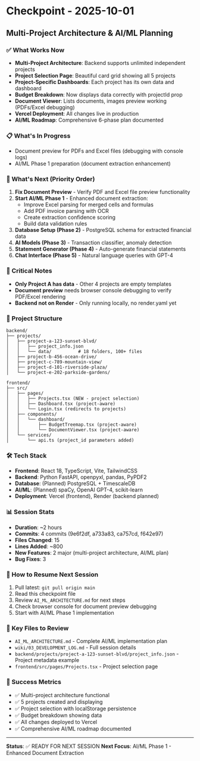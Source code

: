 # Checkpoint - 2025-10-01
## Multi-Project Architecture & AI/ML Planning

### ✅ What Works Now
- **Multi-Project Architecture**: Backend supports unlimited independent projects
- **Project Selection Page**: Beautiful card grid showing all 5 projects
- **Project-Specific Dashboards**: Each project has its own data and dashboard
- **Budget Breakdown**: Now displays data correctly with projectId prop
- **Document Viewer**: Lists documents, images preview working (PDFs/Excel debugging)
- **Vercel Deployment**: All changes live in production
- **AI/ML Roadmap**: Comprehensive 6-phase plan documented

### 📋 What's In Progress
- Document preview for PDFs and Excel files (debugging with console logs)
- AI/ML Phase 1 preparation (document extraction enhancement)

### 🎯 What's Next (Priority Order)
1. **Fix Document Preview** - Verify PDF and Excel file preview functionality
2. **Start AI/ML Phase 1** - Enhanced document extraction:
   - Improve Excel parsing for merged cells and formulas
   - Add PDF invoice parsing with OCR
   - Create extraction confidence scoring
   - Build data validation rules
3. **Database Setup (Phase 2)** - PostgreSQL schema for extracted financial data
4. **AI Models (Phase 3)** - Transaction classifier, anomaly detection
5. **Statement Generator (Phase 4)** - Auto-generate financial statements
6. **Chat Interface (Phase 5)** - Natural language queries with GPT-4

### 🔴 Critical Notes
- **Only Project A has data** - Other 4 projects are empty templates
- **Document preview** needs browser console debugging to verify PDF/Excel rendering
- **Backend not on Render** - Only running locally, no render.yaml yet

### 📁 Project Structure
```
backend/
├── projects/
│   ├── project-a-123-sunset-blvd/
│   │   ├── project_info.json
│   │   └── data/          # 18 folders, 100+ files
│   ├── project-b-456-ocean-drive/
│   ├── project-c-789-mountain-view/
│   ├── project-d-101-riverside-plaza/
│   └── project-e-202-parkside-gardens/

frontend/
├── src/
│   ├── pages/
│   │   ├── Projects.tsx (NEW - project selection)
│   │   ├── Dashboard.tsx (project-aware)
│   │   └── Login.tsx (redirects to projects)
│   ├── components/
│   │   └── dashboard/
│   │       ├── BudgetTreemap.tsx (project-aware)
│   │       └── DocumentViewer.tsx (project-aware)
│   └── services/
│       └── api.ts (project_id parameters added)
```

### 🛠 Tech Stack
- **Frontend**: React 18, TypeScript, Vite, TailwindCSS
- **Backend**: Python FastAPI, openpyxl, pandas, PyPDF2
- **Database**: (Planned) PostgreSQL + TimescaleDB
- **AI/ML**: (Planned) spaCy, OpenAI GPT-4, scikit-learn
- **Deployment**: Vercel (frontend), Render (backend planned)

### 📊 Session Stats
- **Duration**: ~2 hours
- **Commits**: 4 commits (9e6f2df, a733a83, ca757cd, f642e97)
- **Files Changed**: 15
- **Lines Added**: ~800
- **New Features**: 2 major (multi-project architecture, AI/ML plan)
- **Bug Fixes**: 3

### 🚀 How to Resume Next Session
1. Pull latest: `git pull origin main`
2. Read this checkpoint file
3. Review `AI_ML_ARCHITECTURE.md` for next steps
4. Check browser console for document preview debugging
5. Start with AI/ML Phase 1 implementation

### 📝 Key Files to Review
- `AI_ML_ARCHITECTURE.md` - Complete AI/ML implementation plan
- `wiki/03_DEVELOPMENT_LOG.md` - Full session details
- `backend/projects/project-a-123-sunset-blvd/project_info.json` - Project metadata example
- `frontend/src/pages/Projects.tsx` - Project selection page

### 🎯 Success Metrics
- ✅ Multi-project architecture functional
- ✅ 5 projects created and displaying
- ✅ Project selection with localStorage persistence
- ✅ Budget breakdown showing data
- ✅ All changes deployed to Vercel
- ✅ Comprehensive AI/ML roadmap documented

---

**Status**: ✅ READY FOR NEXT SESSION
**Next Focus**: AI/ML Phase 1 - Enhanced Document Extraction
